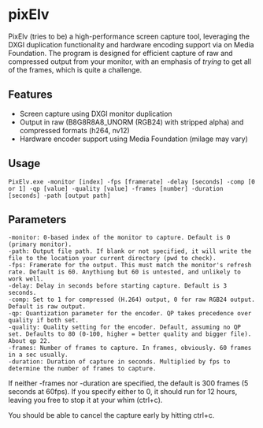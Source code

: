 # pixElv

PixElv (tries to be) a high-performance screen capture tool, leveraging the DXGI duplication functionality and hardware encoding support via on Media Foundation. The program is designed for efficient capture of raw and compressed output from your monitor, with an emphasis of *trying* to get all of the frames, which is quite a challenge.

## Features
- Screen capture using DXGI monitor duplication
- Output in raw (B8G8R8A8_UNORM (RGB24) with stripped alpha) and compressed formats (h264, nv12)
- Hardware encoder support using Media Foundation (milage may vary)

## Usage

```shell
PixElv.exe -monitor [index] -fps [framerate] -delay [seconds] -comp [0 or 1] -qp [value] -quality [value] -frames [number] -duration [seconds] -path [output path]
```

## Parameters
```
-monitor: 0-based index of the monitor to capture. Default is 0 (primary monitor).
-path: Output file path. If blank or not specified, it will write the file to the location your current directory (pwd to check).
-fps: Framerate for the output. This must match the monitor's refresh rate. Default is 60. Anythiung but 60 is untested, and unlikely to work well.
-delay: Delay in seconds before starting capture. Default is 3 seconds.
-comp: Set to 1 for compressed (H.264) output, 0 for raw RGB24 output. Default is raw output.
-qp: Quantization parameter for the encoder. QP takes precedence over quality if both set.
-quality: Quality setting for the encoder. Default, assuming no QP set. Defaults to 80 (0-100, higher = better quality and bigger file). About qp 22.
-frames: Number of frames to capture. In frames, obviously. 60 frames in a sec usually.
-duration: Duration of capture in seconds. Multiplied by fps to determine the number of frames to capture. 
```
If neither -frames nor -duration are specified, the default is 300 frames (5 seconds at 60fps).
If you specify either to 0, it should run for 12 hours, leaving you free to stop it at your whim (ctrl+c).

You should be able to cancel the capture early by hitting ctrl+c.

